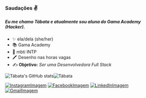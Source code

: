 ### Saudações ✌️
##### Eu me chamo Tábata e atualmente sou aluna do Gama Academy (Hacker).

- ✨ ela/dela (she/her)
- 📚 Gama Academy
- 🧪 mbti INTP
- 🖍️ Desenho nas horas vagas
- ✍️ **Objetivo:**
_Ser uma Desenvolvedora Full Stack_

![Tábata's GitHub stats](https://github-readme-stats.vercel.app/api?username=TabataRamos&theme=aura_dark&show_icons=true)![Tábata](https://github-readme-stats.vercel.app/api/top-langs/?username=TabataRamos&layout=compact&langs_count=7&theme=aura_dark)


[![InstagramImagem](https://img.shields.io/badge/Instagram-E4405F?style=for-the-badge&logo=instagram&logoColor=white)](https://www.instagram.com/tab.iwolfa/)
[![FacebookImagem](https://img.shields.io/badge/Facebook-1877F2?style=for-the-badge&logo=facebook&logoColor=white)](https://www.facebook.com/tabatabrenda.ramos/)
[![LinkedInImagem](https://img.shields.io/badge/LinkedIn-0077B5?style=for-the-badge&logo=linkedin&logoColor=white)](https://www.linkedin.com/in/t%C3%A1bata-ramos-23688721a/)
[![GmailImagem](https://img.shields.io/badge/Gmail-D14836?style=for-the-badge&logo=gmail&logoColor=white)](mailto:tabata.b.ramos@gmail.com) 


<!-- [![DiscordImagem](https://img.shields.io/badge/Discord-7289DA?style=for-the-badge&logo=discord&logoColor=white)](iWolfa#9078) -->

<!--
**TabataRamos/TabataRamos** is a ✨ _special_ ✨ repository because its `README.md` (this file) appears on your GitHub profile.

Here are some ideas to get you started:

- 🔭 I’m currently working on ...
- 🌱 I’m currently learning ...
- 👯 I’m looking to collaborate on ...
- 🤔 I’m looking for help with ...
- 💬 Ask me about ...
- 📫 How to reach me: ...
- 😄 Pronouns: ...
- ⚡ Fun fact: ...
-->
